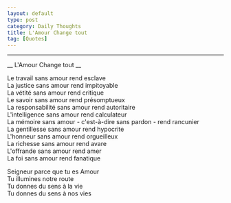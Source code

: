 ```yaml
---
layout: default
type: post
category: Daily Thoughts
title: L'Amour Change tout
tag: [Quotes]
---
```

***


__ L'Amour Change tout __
 
 
 Le travail sans amour rend esclave  
 La justice sans amour rend impitoyable  
 La vétité sans amour rend critique  
 Le savoir sans amour rend présomptueux  
 La responsabilité sans amour rend autoritaire  
 L'intelligence sans amour rend calculateur  
 La mémoire sans amour - c'est-à-dire sans pardon - rend rancunier  
 La gentillesse sans amour rend hypocrite  
 L'honneur sans amour rend orgueilleux  
 La richesse sans amour rend avare  
 L'offrande sans amour rend amer  
 La foi sans amour rend fanatique  
 
 
 
 Seigneur parce que tu es Amour  
 Tu illumines notre route  
 Tu donnes du sens à la vie  
 Tu donnes du sens à nos vies
